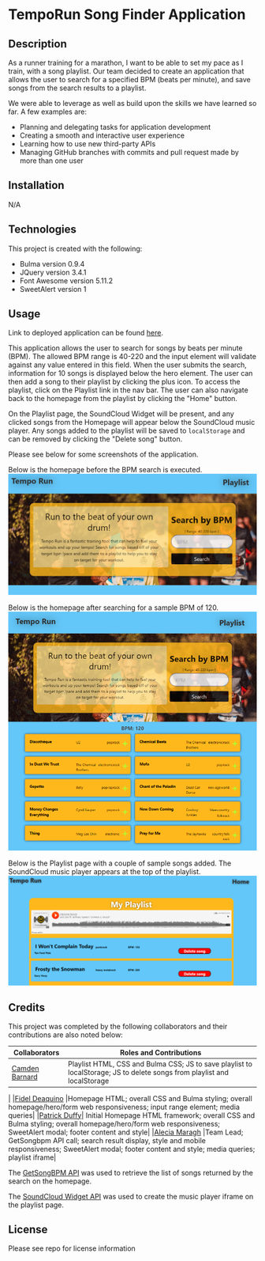 # TempoRun Song Finder Application

## Description

As a runner training for a marathon, I want to be able to set my pace as I train, with a song playlist. Our team decided to create an application that allows the user to search for a specified BPM (beats per minute), and save songs from the search results to a playlist.

We were able to leverage as well as build upon the skills we have learned so far. A few examples are:
- Planning and delegating tasks for application development
- Creating a smooth and interactive user experience
- Learning how to use new third-party APIs
- Managing GitHub branches with commits and pull request made by more than one user

## Installation

N/A

## Technologies

This project is created with the following:

- Bulma version 0.9.4
- JQuery version 3.4.1
- Font Awesome version 5.11.2
- SweetAlert version 1

## Usage

Link to deployed application can be found [here](https://amaragh.github.io/tempo-run-songfinder/).

This application allows the user to search for songs by beats per minute (BPM). The allowed BPM range is 40-220 and the input element will validate against any value entered in this field. When the user submits the search, information for 10 songs is displayed below the hero element. The user can then add a song to their playlist by clicking the plus icon. To access the playlist, click on the Playlist link in the nav bar. The user can also navigate back to the homepage from the playlist by clicking the "Home" button.

On the Playlist page, the SoundCloud Widget will be present, and any clicked songs from the Homepage will appear below the SoundCloud music player. Any songs added to the playlist will be saved to `localStorage` and can be removed by clicking the "Delete song" button.

Please see below for some screenshots of the application.

Below is the homepage before the BPM search is executed.
![Homepage before searching for a BPM](./assets/images/homepage.png)

Below is the homepage after searching for a sample BPM of 120.
![Homepage after searching for a BPM](./assets/images/search-results.png)

Below is the Playlist page with a couple of sample songs added. The SoundCloud music player appears at the top of the playlist.
![Playlist page with music player and some added songs.](./assets/images/playlist.png)

## Credits

This project was completed by the following collaborators and their contributions are also noted below:

|Collaborators                                       |Roles and Contributions|
|---                                                 |---                    |
|[Camden Barnard](https://github.com/chikn4theWIN)   | Playlist HTML, CSS and Bulma CSS; JS to save playlist to localStorage; JS to delete songs from playlist and localStorage
|
|[Fidel Deaquino](https://github.com/fdeaquino)      |Homepage HTML; overall CSS and Bulma styling; overall homepage/hero/form web responsiveness; input range element; media queries|
|[Patrick Duffy](https://github.com/Patrick-Duffy202)| Initial Homepage HTML framework; overall CSS and Bulma styling; overall homepage/hero/form web responsiveness; SweetAlert modal; footer content and style|
|[Alecia Maragh](https://github.com/amaragh)         |Team Lead; GetSongbpm API call; search result display, style and mobile responsiveness; SweetAlert modal; footer content and style; media queries; playlist iframe|

The [GetSongBPM API](https://getsongbpm.com/) was used to retrieve the list of songs returned by the search on the homepage.

The [SoundCloud Widget API](https://developers.soundcloud.com/docs/api/html5-widget) was used to create the music player iframe on the playlist page.

## License

Please see repo for license information